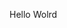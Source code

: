 Hello Wolrd


















































































































































































































































































































































































































